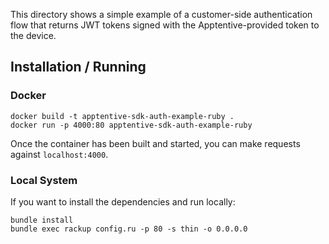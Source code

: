 This directory shows a simple example of a customer-side authentication flow
that returns JWT tokens signed with the Apptentive-provided token to the device.

## Installation / Running

### Docker

```
docker build -t apptentive-sdk-auth-example-ruby .
docker run -p 4000:80 apptentive-sdk-auth-example-ruby
```

Once the container has been built and started, you can make requests against `localhost:4000`.

### Local System

If you want to install the dependencies and run locally:

```
bundle install
bundle exec rackup config.ru -p 80 -s thin -o 0.0.0.0
```
